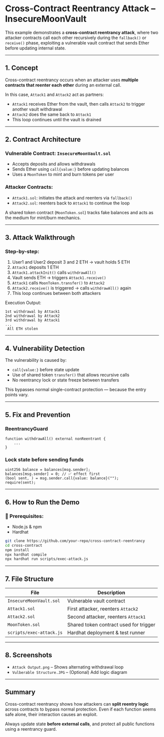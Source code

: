 #  Cross-Contract Reentrancy Attack – InsecureMoonVault

This example demonstrates a **cross-contract reentrancy attack**, where two attacker contracts call each other recursively during the `fallback()` or `receive()` phase, exploiting a vulnerable vault contract that sends Ether before updating internal state.

---

##  1. Concept

Cross-contract reentrancy occurs when an attacker uses **multiple contracts that reenter each other** during an external call.

In this case, `Attack1` and `Attack2` act as partners:
- `Attack1` receives Ether from the vault, then calls `Attack2` to trigger another vault withdrawal
- `Attack2` does the same back to `Attack1`
- This loop continues until the vault is drained

---

## 2. Contract Architecture

###  Vulnerable Contract: `InsecureMoonVault.sol`
- Accepts deposits and allows withdrawals
- Sends Ether using `call{value:}` before updating balances
- Uses a `MoonToken` to mint and burn tokens per user

###  Attacker Contracts:
- `Attack1.sol`: initiates the attack and reenters via `fallback()`
- `Attack2.sol`: reenters back to `Attack1` to continue the loop

A shared token contract (`MoonToken.sol`) tracks fake balances and acts as the medium for mint/burn mechanics.

---

## 3. Attack Walkthrough

### Step-by-step:
1. User1 and User2 deposit 3 and 2 ETH → vault holds 5 ETH
2. `Attack1` deposits 1 ETH
3. `Attack1.attackInit()` calls `withdrawAll()`
4. Vault sends ETH → triggers `Attack1.receive()`
5. `Attack1` calls `MoonToken.transfer()` to `Attack2`
6. `Attack2.receive()` is triggered → calls `withdrawAll()` again
7. This loop continues between both attackers

Execution Output:
```
1st withdrawal by Attack1
2nd withdrawal by Attack2
3rd withdrawal by Attack1
...
 All ETH stolen
```

---

## 4. Vulnerability Detection

The vulnerability is caused by:
- `call{value:}` before state update
- Use of shared token `transfer()` that allows recursive calls
- No reentrancy lock or state freeze between transfers

 This bypasses normal single-contract protection — because the entry points vary.

---

##  5. Fix and Prevention

### ReentrancyGuard
```solidity
function withdrawAll() external nonReentrant {
    ...
}
```

### Lock state before sending funds
```solidity
uint256 balance = balances[msg.sender];
balances[msg.sender] = 0; // ✅ effect first
(bool sent, ) = msg.sender.call{value: balance}("");
require(sent);
```

---

##  6. How to Run the Demo

### 🧪 Prerequisites:
- Node.js & npm
- Hardhat

```bash
git clone https://github.com/your-repo/cross-contract-reentrancy
cd cross-contract
npm install
npx hardhat compile
npx hardhat run scripts/exec-attack.js
```

---

## 7. File Structure

| File                  | Description                           |
|-----------------------|---------------------------------------|
| `InsecureMoonVault.sol` | Vulnerable vault contract             |
| `Attack1.sol`         | First attacker, reenters `Attack2`    |
| `Attack2.sol`         | Second attacker, reenters `Attack1`   |
| `MoonToken.sol`       | Shared token contract used for trigger|
| `scripts/exec-attack.js` | Hardhat deployment & test runner      |

---

##  8. Screenshots

- `Attack Output.png` – Shows alternating withdrawal loop
- `Vulberable Structure.JPG` – (Optional) Add logic diagram

---

##  Summary

Cross-contract reentrancy shows how attackers can **split reentry logic** across contracts to bypass normal protection. Even if each function seems safe alone, their interaction causes an exploit.

Always update state **before external calls**, and protect all public functions using a reentrancy guard.
